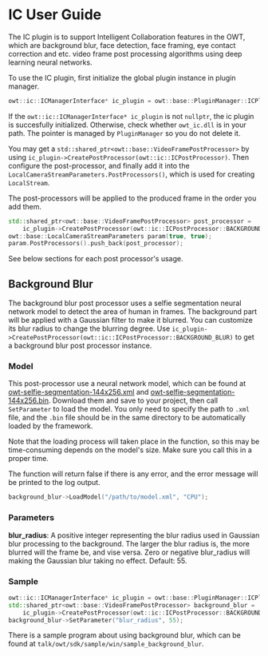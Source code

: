 # IC User Guide

The IC plugin is to support Intelligent Collaboration features in the OWT, which
are background blur, face detection, face framing, eye contact correction and 
etc. video frame post processing algorithms using deep learning neural networks.

To use the IC plugin, first initialize the global plugin instance in plugin 
manager.
```cpp
owt::ic::ICManagerInterface* ic_plugin = owt::base::PluginManager::ICPlugin();
```
If the `owt::ic::ICManagerInterface* ic_plugin` is not `nullptr`, the ic plugin 
is succesfully initialized. Otherwise, check whether `owt_ic.dll` is in 
your path. The pointer is managed by `PluginManager` so you do not delete it.

You may get a `std::shared_ptr<owt::base::VideoFramePostProcessor>` by
using `ic_plugin->CreatePostProcessor(owt::ic::ICPostProcessor)`. Then configure
the post-processor, and finally add it into the
`LocalCameraStreamParameters.PostProcessors()`, which is used for creating
`LocalStream`.

The post-processors will be applied to the produced frame in the order you add
them.

```cpp
std::shared_ptr<owt::base::VideoFramePostProcessor> post_processor =
    ic_plugin->CreatePostProcessor(owt::ic::ICPostProcessor::BACKGROUND_BLUR);
owt::base::LocalCameraStreamParameters param(true, true);
param.PostProcessors().push_back(post_processor);
```

See below sections for each post processor's usage.

## Background Blur
The background blur post processor uses a selfie segmentation neural network 
model to detect the area of human in frames. The background part will be applied
with a Gaussian filter to make it blurred. You can customize its blur radius to
change the blurring degree.
Use `ic_plugin->CreatePostProcessor(owt::ic::ICPostProcessor::BACKGROUND_BLUR)`
to get a background blur post processor instance.

### Model
This post-processor use a neural network model, which can be found at
[owt-selfie-segmentation-144x256.xml](https://github.com/open-webrtc-toolkit/owt-model-zoo/raw/main/selfie-segmentation/144x256/owt-selfie-segmentation-144x256.xml) and 
[owt-selfie-segmentation-144x256.bin](https://github.com/open-webrtc-toolkit/owt-model-zoo/raw/main/selfie-segmentation/144x256/owt-selfie-segmentation-144x256.bin). Download them and save to your project, then call `SetParameter` to load
the model. You only need to specify the path to `.xml` file, and the `.bin` file
should be in the same directory to be automatically loaded by the framework.

Note that the loading process will taken place in the function, so this may be
time-consuming depends on the model's size. Make sure you call this in a proper
time. 

The function will return false if there is any error, and the error 
message will be printed to the log output.

```cpp
background_blur->LoadModel("/path/to/model.xml", "CPU");
```

### Parameters
**blur_radius**: A positive integer representing the blur radius used in
Gaussian blur processing to the background. The larger the blur radius is, the
more blurred will the frame be, and vise versa. Zero or negative blur_radius
will making the Gaussian blur taking no effect. Default: 55.

### Sample
```cpp
owt::ic::ICManagerInterface* ic_plugin = owt::base::PluginManager::ICPlugin();
std::shared_ptr<owt::base::VideoFramePostProcessor> background_blur =
    ic_plugin->CreatePostProcessor(owt::ic::ICPostProcessor::BACKGROUND_BLUR);
background_blur->SetParameter("blur_radius", 55);
```

There is a sample program about using background blur, which can be found at
`talk/owt/sdk/sample/win/sample_background_blur`.
